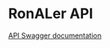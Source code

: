 # RonALer API

[API Swagger documentation](https://ronalert-api.azurewebsites.net/swagger/index.html)
